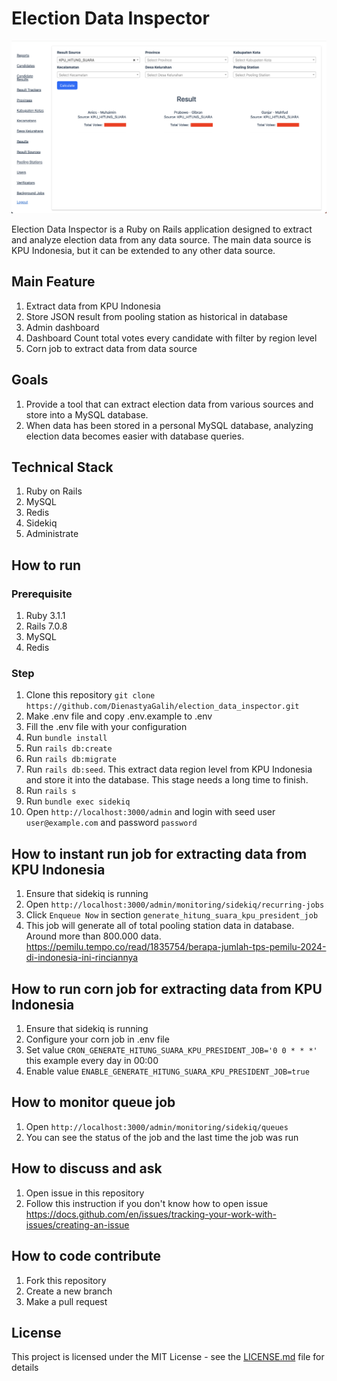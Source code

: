 # Election Data Inspector

![Dashboard](docs/images/dashboard.png)

Election Data Inspector is a Ruby on Rails application designed to extract and analyze election data from any data source. The main data source is KPU Indonesia, but it can be extended to any other data source.

## Main Feature
1. Extract data from KPU Indonesia
2. Store JSON result from pooling station as historical in database
3. Admin dashboard 
4. Dashboard Count total votes every candidate with filter by region level
5. Corn job to extract data from data source


## Goals
1. Provide a tool that can extract election data from various sources and store into a MySQL database.
2. When data has been stored in a personal MySQL database, analyzing election data becomes easier with database queries.

## Technical Stack
1. Ruby on Rails
2. MySQL
3. Redis
4. Sidekiq
5. Administrate

## How to run
### Prerequisite
1. Ruby 3.1.1
2. Rails 7.0.8
3. MySQL
4. Redis

### Step
1. Clone this repository `git clone https://github.com/DienastyaGalih/election_data_inspector.git`
2. Make .env file and copy .env.example to .env
3. Fill the .env file with your configuration
4. Run `bundle install`
5. Run `rails db:create`
6. Run `rails db:migrate`
7. Run `rails db:seed`. This extract data region level from KPU Indonesia and store it into the database. This stage needs a long time to finish.
8. Run `rails s`
9. Run `bundle exec sidekiq`
10. Open `http://localhost:3000/admin` and login with seed user `user@example.com` and password `password`


## How to instant run job for extracting data from KPU Indonesia
1. Ensure that sidekiq is running
2. Open `http://localhost:3000/admin/monitoring/sidekiq/recurring-jobs`
3. Click `Enqueue Now` in section `generate_hitung_suara_kpu_president_job`
4. This job will generate all of total pooling station data in database. Around more than 800.000 data. https://pemilu.tempo.co/read/1835754/berapa-jumlah-tps-pemilu-2024-di-indonesia-ini-rinciannya

## How to run corn job for extracting data from KPU Indonesia
1. Ensure that sidekiq is running
2. Configure your corn job in .env file
3. Set value `CRON_GENERATE_HITUNG_SUARA_KPU_PRESIDENT_JOB='0 0 * * *'` this example every day in 00:00
4. Enable value `ENABLE_GENERATE_HITUNG_SUARA_KPU_PRESIDENT_JOB=true`

## How to monitor queue job
1. Open `http://localhost:3000/admin/monitoring/sidekiq/queues`
2. You can see the status of the job and the last time the job was run

## How to discuss and ask
1. Open issue in this repository
2. Follow this instruction if you don't know how to open issue https://docs.github.com/en/issues/tracking-your-work-with-issues/creating-an-issue

## How to code contribute
1. Fork this repository
2. Create a new branch
3. Make a pull request

## License
This project is licensed under the MIT License - see the [LICENSE.md](LICENSE.md) file for details
